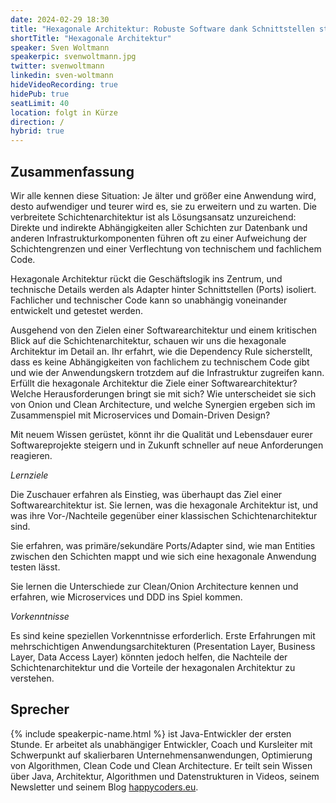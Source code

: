 ```yaml
---
date: 2024-02-29 18:30
title: "Hexagonale Architektur: Robuste Software dank Schnittstellen statt Schichten"
shortTitle: "Hexagonale Architektur"
speaker: Sven Woltmann
speakerpic: svenwoltmann.jpg
twitter: svenwoltmann
linkedin: sven-woltmann
hideVideoRecording: true
hidePub: true
seatLimit: 40
location: folgt in Kürze
direction: /
hybrid: true
---
```


## Zusammenfassung

Wir alle kennen diese Situation: Je älter und größer eine Anwendung wird, desto aufwendiger und teurer wird es, sie zu erweitern und zu warten. Die verbreitete Schichtenarchitektur ist als Lösungsansatz unzureichend: Direkte und indirekte Abhängigkeiten aller Schichten zur Datenbank und anderen Infrastrukturkomponenten führen oft zu einer Aufweichung der Schichtengrenzen und einer Verflechtung von technischem und fachlichem Code.

Hexagonale Architektur rückt die Geschäftslogik ins Zentrum, und technische Details werden als Adapter hinter Schnittstellen (Ports) isoliert. Fachlicher und technischer Code kann so unabhängig voneinander entwickelt und getestet werden.

Ausgehend von den Zielen einer Softwarearchitektur und einem kritischen Blick auf die Schichtenarchitektur, schauen wir uns die hexagonale Architektur im Detail an. Ihr erfahrt, wie die Dependency Rule sicherstellt, dass es keine Abhängigkeiten von fachlichem zu technischem Code gibt und wie der Anwendungskern trotzdem auf die Infrastruktur zugreifen kann. Erfüllt die hexagonale Architektur die Ziele einer Softwarearchitektur? Welche Herausforderungen bringt sie mit sich? Wie unterscheidet sie sich von Onion und Clean Architecture, und welche Synergien ergeben sich im Zusammenspiel mit Microservices und Domain-Driven Design?

Mit neuem Wissen gerüstet, könnt ihr die Qualität und Lebensdauer eurer Softwareprojekte steigern und in Zukunft schneller auf neue Anforderungen reagieren.

*Lernziele*

Die Zuschauer erfahren als Einstieg, was überhaupt das Ziel einer Softwarearchitektur ist. Sie lernen, was die hexagonale Architektur ist, und was ihre Vor-/Nachteile gegenüber einer klassischen Schichtenarchitektur sind.

Sie erfahren, was primäre/sekundäre Ports/Adapter sind, wie man Entities zwischen den Schichten mappt und wie sich eine hexagonale Anwendung testen lässt.

Sie lernen die Unterschiede zur Clean/Onion Architecture kennen und erfahren, wie Microservices und DDD ins Spiel kommen.

*Vorkenntnisse*

Es sind keine speziellen Vorkenntnisse erforderlich. Erste Erfahrungen mit mehrschichtigen Anwendungsarchitekturen (Presentation Layer, Business Layer, Data Access Layer) könnten jedoch helfen, die Nachteile der Schichtenarchitektur und die Vorteile der hexagonalen Architektur zu verstehen.


## Sprecher

{% include speakerpic-name.html %} ist Java-Entwickler der ersten Stunde. Er arbeitet als unabhängiger Entwickler, Coach und Kursleiter mit Schwerpunkt auf skalierbaren Unternehmensanwendungen, Optimierung von Algorithmen, Clean Code und Clean Architecture. Er teilt sein Wissen über Java, Architektur, Algorithmen und Datenstrukturen in Videos, seinem Newsletter und seinem Blog [happycoders.eu](https://www.happycoders.eu/).
